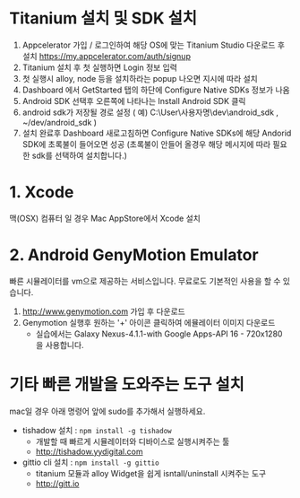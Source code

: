 # Titanium 설치 및 SDK 설치

1. Appcelerator 가입 / 로그인하여 해당 OS에 맞는  Titanium Studio 다운로드 후 설치
https://my.appcelerator.com/auth/signup
1. Titanium 설치 후 첫 실행하면 Login 정보 입력
1. 첫 실행시 alloy, node 등을 설치하라는 popup 나오면 지시에 따라 설치
1. Dashboard 에서 GetStarted 탭의 하단에 Configure Native SDKs 정보가 나옴
1. Android SDK 선택후 오른쪽에 나타나는 Install Android SDK 클릭
1. android sdk가 저장될 경로 설정 ( 예) C:\User\사용자명\dev\android_sdk , ~/dev/android_sdk )
1. 설치 완료후 Dashboard 새로고침하면 Configure Native SDKs에 해당 Andorid SDK에 초록불이 들어오면 성공 (초록불이 안들어 올경우 해당 메시지에 따라 필요한 sdk를 선택하여 설치합니다.)

# 1. Xcode
맥(OSX) 컴퓨터 일 경우 Mac AppStore에서 Xcode 설치

# 2. Android GenyMotion Emulator
빠른 시뮬레이터를 vm으로 제공하는 서비스입니다. 무료로도 기본적인 사용을 할 수 있습니다.

1. http://www.genymotion.com 가입 후 다운로드
2. Genymotion 실행후 원하는 '+' 아이콘 클릭하여 에뮬레이터 이미지 다운로드
	* 실습에서는 Galaxy Nexus-4.1.1-with Google Apps-API 16 - 720x1280 을 사용합니다.

# 기타 빠른 개발을 도와주는 도구 설치
mac일 경우 아래 명령어 앞에 sudo를 추가해서 실행하세요.

* tishadow 설치 : `npm install -g tishadow`
	* 개발할 때 빠르게 시뮬레이터와 디바이스로 실행시켜주는 툴 
	* http://tishadow.yydigital.com
* gittio cli 설치 : `npm install -g gittio`
	* titanium 모듈과 alloy Widget을 쉽게 isntall/uninstall 시켜주는 도구
	* http://gitt.io
